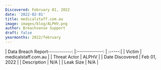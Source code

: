 ```yaml
---
Discovered: February 01, 2022
date: '2022-02-01'
title: medicalstaff.com.au
image: images/blog/ALPHV.png
author: Breachsense Support
draft: false
yearmonths: 2022/february
---
```


| Data Breach Report------------:   |:-------------:    | :-----:|
| Victim    | medicalstaff.com.au      | 
| Threat Actor    | ALPHV      | 
| Date Discovered    | Feb 01, 2022      | 
| Description    | N/A      | 
| Leak Size    | N/A      | 

